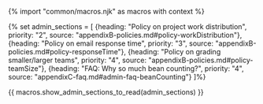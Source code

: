 {% import "common/macros.njk" as macros with context %}

{% set admin_sections = [
  {heading: "Policy on project work distribution", priority: "2", source: "appendixB-policies.md#policy-workDistribution"},
  {heading: "Policy on email response time", priority: "3", source: "appendixB-policies.md#policy-responseTime"},
  {heading: "Policy on grading smaller/larger teams", priority: "4", source: "appendixB-policies.md#policy-teamSize"},
  {heading: "FAQ: Why so much bean counting?", priority: "4", source: "appendixC-faq.md#admin-faq-beanCounting"}
]%}

{{ macros.show_admin_sections_to_read(admin_sections) }}